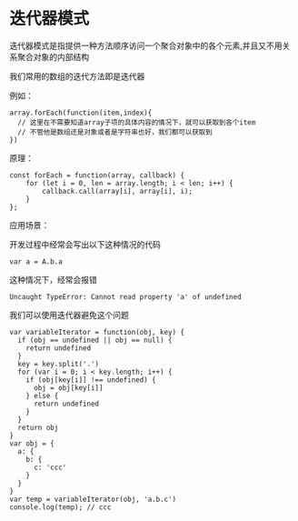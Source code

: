 # 迭代器模式

迭代器模式是指提供一种方法顺序访问一个聚合对象中的各个元素,并且又不用关系聚合对象的内部结构

我们常用的数组的迭代方法即是迭代器

例如：

```
array.forEach(function(item,index){
  // 这里在不需要知道array子项的具体内容的情况下，就可以获取到各个item
  // 不管他是数组还是对象或者是字符串也好，我们都可以获取到
})
```

原理：
```
const forEach = function(array, callback) {
	for (let i = 0, len = array.length; i < len; i++) {
		callback.call(array[i], array[i], i);
	}
};
```


应用场景：

开发过程中经常会写出以下这种情况的代码

```
var a = A.b.a
```

这种情况下，经常会报错  
```
Uncaught TypeError: Cannot read property 'a' of undefined
```

我们可以使用迭代器避免这个问题

```
var variableIterator = function(obj, key) {
  if (obj == undefined || obj == null) {
    return undefined
  }
  key = key.split('.')
  for (var i = 0; i < key.length; i++) {
    if (obj[key[i]] !== undefined) {
      obj = obj[key[i]]
    } else {
      return undefined
    }
  }
  return obj
}
var obj = {
  a: {
    b: {
      c: 'ccc'
    }
  }
}
var temp = variableIterator(obj, 'a.b.c')
console.log(temp); // ccc
```
